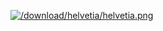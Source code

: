 [![/download/helvetia/helvetia.png](%base_url%/download/helvetia/helvetia.png)](%base_url%/research/helvetia)<div class="clear"></div>
